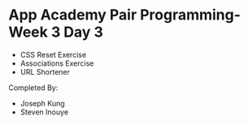# App Academy Pair Programming-Week 3 Day 3

- CSS Reset Exercise
- Associations Exercise
- URL Shortener

Completed By:

- Joseph Kung
- Steven Inouye
